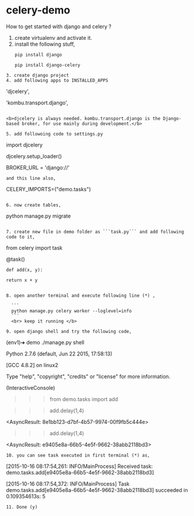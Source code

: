 # celery-demo
How to get started with django and celery ? 

1. create virtualenv and activate it.
2. install the following stuff,
    ```
    pip install django
    
    pip install django-celery
  ```
3. create django project 
4. add following apps to INSTALLED_APPS
   ```
   'djcelery',
   
   'kombu.transport.django',
   ```
   
   <b>djcelery is always needed. kombu.transport.django is the Django-based broker, for use mainly during development.</b>
   
5. add followoing code to settings.py
  ```
  import djcelery
  
  djcelery.setup_loader()
  
  BROKER_URL = 'django://'
  ```
  and this line also, 
  
  ```
  CELERY_IMPORTS=("demo.tasks")
  ```
  
6. now create tables,

  ```
  python manage.py migrate
  ```
  
7. create new file in demo folder as ```task.py``` and add following code to it,

  ```
  from celery import task
  
  @task()
  
    def add(x, y):
    
    return x + y
  ```
    
8. open another terminal and execute following line (*) ,

    ```
    python manage.py celery worker --loglevel=info
    ```
    <br> keep it running </b>
    
9. open django shell and try the following code,
  ```
  (env1)➜  demo  ./manage.py shell   

  Python 2.7.6 (default, Jun 22 2015, 17:58:13) 
  
  [GCC 4.8.2] on linux2
  
  Type "help", "copyright", "credits" or "license" for more information.
  
  (InteractiveConsole)
  
  >>> from demo.tasks import add
  
  >>> add.delay(1,4)
  
  <AsyncResult: 8e1bb123-d7bf-4b57-9974-00f9fb5c444e>
  
  >>> add.delay(1,4)
  
  <AsyncResult: e9405e8a-66b5-4e5f-9662-38abb2118bd3>
  
  >>> 
  ```
10. you can see task executed in first terminal (*) as, 
  ```
  [2015-10-16 08:17:54,261: INFO/MainProcess] Received task: demo.tasks.add[e9405e8a-66b5-4e5f-9662-38abb2118bd3]
  
  [2015-10-16 08:17:54,372: INFO/MainProcess] Task demo.tasks.add[e9405e8a-66b5-4e5f-9662-38abb2118bd3] succeeded in 0.109354613s: 5
  ```
11. Done (y)

  
  
